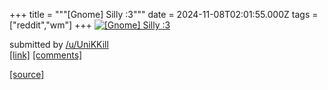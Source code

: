 +++
title = """[Gnome] Silly :3"""
date = 2024-11-08T02:01:55.000Z
tags = ["reddit","wm"]
+++
[![[Gnome] Silly :3](https://preview.redd.it/ejya9grr4lzd1.png?width=640&crop=smart&auto=webp&s=a51a9147c31d15e3f88f7f9746d94e4f53705855 "[Gnome] Silly :3")](https://www.reddit.com/r/unixporn/comments/1gm7kps/gnome_silly_3/)

submitted by [/u/UniKKill](https://www.reddit.com/user/UniKKill)  
[\[link\]](https://i.redd.it/ejya9grr4lzd1.png) [\[comments\]](https://www.reddit.com/r/unixporn/comments/1gm7kps/gnome_silly_3/)

[[source]](https://www.reddit.com/r/unixporn/comments/1gm7kps/gnome_silly_3/)
